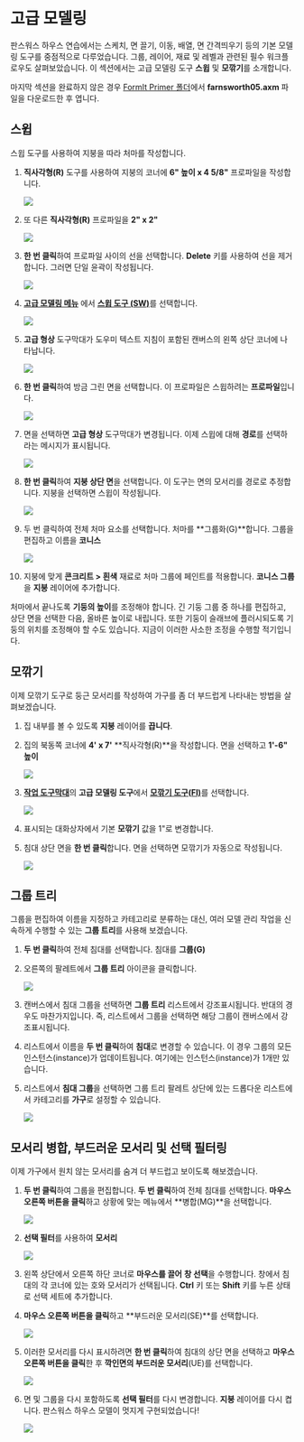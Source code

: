 # 고급 모델링

판스워스 하우스 연습에서는 스케치, 면 끌기, 이동, 배열, 면 간격띄우기 등의 기본 모델링 도구를 중점적으로 다루었습니다. 그룹, 레이어, 재료 및 레벨과 관련된 필수 워크플로우도 살펴보았습니다. 이 섹션에서는 고급 모델링 도구 **스윕** 및 **모깎기**를 소개합니다.

마지막 섹션을 완료하지 않은 경우 [FormIt Primer 폴더](https://autodesk.app.box.com/s/thavswirrbflit27rbqzl26ljj7fu1uv/1/9025446442)에서 **farnsworth05.axm** 파일을 다운로드한 후 엽니다.

## 스윕

스윕 도구를 사용하여 지붕을 따라 처마를 작성합니다.

1. **직사각형\(R\)** 도구를 사용하여 지붕의 코너에 **6" 높이 x 4 5/8"** 프로파일을 작성합니다.

   ![](../../.gitbook/assets/a7297208-cefe-42e7-95ca-1e8ea122ac38.png)

2. 또 다른 **직사각형\(R\)** 프로파일을 **2" x 2"**

   ![](../../.gitbook/assets/5e1ad684-a3db-4c30-882c-6fdd9a1b9f54.png)

3. **한 번 클릭**하여 프로파일 사이의 선을 선택합니다. **Delete** 키를 사용하여 선을 제거합니다. 그러면 단일 윤곽이 작성됩니다.

   ![](../../.gitbook/assets/5e1ad684-a3db-4c30-882c-6fdd9a1b9f54_2.png)

4. [**고급 모델링 메뉴**](../../formit-introduction/tool-bars.md) 에서 [**스윕 도구 \(SW\)**](../../tool-library/cover-sweep-loft.md)를 선택합니다.

   ![](../../.gitbook/assets/8a17017b-b824-48ac-ba24-064a24e7a6ad.png)

5. **고급 형상** 도구막대가 도우미 텍스트 지침이 포함된 캔버스의 왼쪽 상단 코너에 나타납니다.

   ![](../../.gitbook/assets/e8badff2-acd9-4393-af5f-adae2424ad47.png)

6. **한 번 클릭**하여 방금 그린 면을 선택합니다. 이 프로파일은 스윕하려는 **프로파일**입니다.

   ![](../../.gitbook/assets/5e1ad684-a3db-4c30-882c-6fdd9a1b9f54_3.png)

7. 면을 선택하면 **고급 형상** 도구막대가 변경됩니다. 이제 스윕에 대해 **경로**를 선택하라는 메시지가 표시됩니다.

   ![](../../.gitbook/assets/df9fc338-15c0-4953-9ec1-c977117efc4d.png)

8. **한 번 클릭**하여 **지붕 상단 면**을 선택합니다. 이 도구는 면의 모서리를 경로로 추정합니다. 지붕을 선택하면 스윕이 작성됩니다.

   ![](../../.gitbook/assets/5e1ad684-a3db-4c30-882c-6fdd9a1b9f54_4.png)

9. 두 번 클릭하여 전체 처마 요소를 선택합니다. 처마를 **그룹화\(G\)**합니다. 그룹을 편집하고 이름을 **코니스**

   ![](../../.gitbook/assets/5e1ad684-a3db-4c30-882c-6fdd9a1b9f54_5.png)

10. 지붕에 맞게 **콘크리트 &gt; 흰색** 재료로 처마 그룹에 페인트를 적용합니다. **코니스 그룹**을 **지붕** 레이어에 추가합니다.

처마에서 끝나도록 **기둥의 높이**를 조정해야 합니다. 긴 기둥 그룹 중 하나를 편집하고, 상단 면을 선택한 다음, 올바른 높이로 내립니다. 또한 기둥이 슬래브에 플러시되도록 기둥의 위치를 조정해야 할 수도 있습니다. 지금이 이러한 사소한 조정을 수행할 적기입니다.

## 모깎기

이제 모깎기 도구로 둥근 모서리를 작성하여 가구를 좀 더 부드럽게 나타내는 방법을 살펴보겠습니다.

1. 집 내부를 볼 수 있도록 **지붕** 레이어를 **끕니다**.
2. 집의 북동쪽 코너에 **4' x 7'** **직사각형\(R\)**을 작성합니다. 면을 선택하고 **1'-6" 높이**

   ![](../../.gitbook/assets/upperterracesketch_20.png)

3. [**작업 도구막대**](../../formit-introduction/tool-bars.md)의 **고급 모델링 도구**에서 [**모깎기 도구\(FI\)**](../../tool-library/cover-sweep-loft.md)를 선택합니다.

   ![](../../.gitbook/assets/f7e388e3-4ad0-4fef-a701-0d3176adc2c5.png)

4. 표시되는 대화상자에서 기본 **모깎기** 값을 1"로 변경합니다.
5. 침대 상단 면을 **한 번 클릭**합니다. 면을 선택하면 모깎기가 자동으로 작성됩니다.

   ![](../../.gitbook/assets/upperterracesketch_21.png)

## 그룹 트리

그룹을 편집하여 이름을 지정하고 카테고리로 분류하는 대신, 여러 모델 관리 작업을 신속하게 수행할 수 있는 **그룹 트리**를 사용해 보겠습니다.

1. **두 번 클릭**하여 전체 침대를 선택합니다. 침대를 **그룹\(G\)**
2. 오른쪽의 팔레트에서 **그룹 트리** 아이콘을 클릭합니다.

   ![](../../.gitbook/assets/groupstree.png)

3. 캔버스에서 침대 그룹을 선택하면 **그룹 트리** 리스트에서 강조표시됩니다. 반대의 경우도 마찬가지입니다. 즉, 리스트에서 그룹을 선택하면 해당 그룹이 캔버스에서 강조표시됩니다.
4. 리스트에서 이름을 **두 번 클릭**하여 **침대**로 변경할 수 있습니다. 이 경우 그룹의 모든 인스턴스(instance)가 업데이트됩니다. 여기에는 인스턴스(instance)가 1개만 있습니다.
5. 리스트에서 **침대 그룹**을 선택하면 그룹 트리 팔레트 상단에 있는 드롭다운 리스트에서 카테고리를 **가구**로 설정할 수 있습니다.

   ![](../../.gitbook/assets/groupstree_palette.png)

## 모서리 병합, 부드러운 모서리 및 선택 필터링

이제 가구에서 원치 않는 모서리를 숨겨 더 부드럽고 보이도록 해보겠습니다.

1. **두 번 클릭**하여 그룹을 편집합니다. **두 번 클릭**하여 전체 침대를 선택합니다. **마우스 오른쪽 버튼을 클릭**하고 상황에 맞는 메뉴에서 **병합\(MG\)**을 선택합니다.

   ![](../../.gitbook/assets/upperterracesketch_215.png)

2. **선택 필터**를 사용하여 **모서리**

   ![](../../.gitbook/assets/25b2428d-bc93-4ae4-9b8a-d8f3749ddb43.png)

3. 왼쪽 상단에서 오른쪽 하단 코너로 **마우스를 끌어** **창 선택**을 수행합니다. 창에서 침대의 각 코너에 있는 호와 모서리가 선택됩니다. **Ctrl** 키 또는 **Shift** 키를 누른 상태로 선택 세트에 추가합니다.
4. **마우스 오른쪽 버튼을 클릭**하고 **부드러운 모서리\(SE\)**를 선택합니다.

   ![](../../.gitbook/assets/upperterracesketch_216.png)

5. 이러한 모서리를 다시 표시하려면 **한 번 클릭**하여 침대의 상단 면을 선택하고 **마우스 오른쪽 버튼을 클릭**한 후 **깍인면의 부드러운 모서리**\(UE\)를 선택합니다.

   ![](../../.gitbook/assets/upperterracesketch_217.png)

6. 면 및 그룹을 다시 포함하도록 **선택 필터**를 다시 변경합니다. **지붕** 레이어를 다시 켭니다. 판스워스 하우스 모델이 멋지게 구현되었습니다!

   ![](../../.gitbook/assets/upperterracesketch_22.png)

